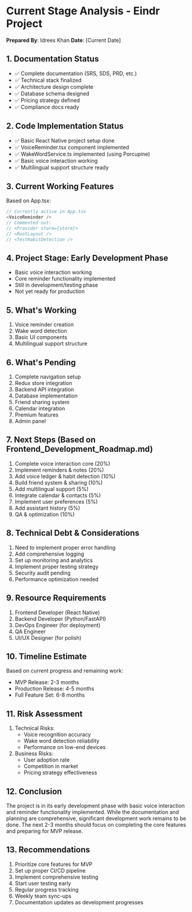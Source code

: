 # Current Stage Analysis - Eindr Project

**Prepared By**: Idrees Khan
**Date**: [Current Date]

## 1. Documentation Status

- ✅ Complete documentation (SRS, SDS, PRD, etc.)
- ✅ Technical stack finalized
- ✅ Architecture design complete
- ✅ Database schema designed
- ✅ Pricing strategy defined
- ✅ Compliance docs ready

## 2. Code Implementation Status

- ✅ Basic React Native project setup done
- ✅ VoiceReminder.tsx component implemented
- ✅ WakeWordService.ts implemented (using Porcupine)
- ✅ Basic voice interaction working
- ✅ Multilingual support structure ready

## 3. Current Working Features

Based on App.tsx:

```typescript
// Currently active in App.tsx
<VoiceReminder />
// Commented out:
// <Provider store={store}>
// <RootLayout />
// <TestHabitDetection />
```

## 4. Project Stage: Early Development Phase

- Basic voice interaction working
- Core reminder functionality implemented
- Still in development/testing phase
- Not yet ready for production

## 5. What's Working

1. Voice reminder creation
2. Wake word detection
3. Basic UI components
4. Multilingual support structure

## 6. What's Pending

1. Complete navigation setup
2. Redux store integration
3. Backend API integration
4. Database implementation
5. Friend sharing system
6. Calendar integration
7. Premium features
8. Admin panel

## 7. Next Steps (Based on Frontend_Development_Roadmap.md)

1. Complete voice interaction core (20%)
2. Implement reminders & notes (20%)
3. Add voice ledger & habit detection (10%)
4. Build friend system & sharing (10%)
5. Add multilingual support (5%)
6. Integrate calendar & contacts (5%)
7. Implement user preferences (5%)
8. Add assistant history (5%)
9. QA & optimization (10%)

## 8. Technical Debt & Considerations

1. Need to implement proper error handling
2. Add comprehensive logging
3. Set up monitoring and analytics
4. Implement proper testing strategy
5. Security audit pending
6. Performance optimization needed

## 9. Resource Requirements

1. Frontend Developer (React Native)
2. Backend Developer (Python/FastAPI)
3. DevOps Engineer (for deployment)
4. QA Engineer
5. UI/UX Designer (for polish)

## 10. Timeline Estimate

Based on current progress and remaining work:

- MVP Release: 2-3 months
- Production Release: 4-5 months
- Full Feature Set: 6-8 months

## 11. Risk Assessment

1. Technical Risks:
   - Voice recognition accuracy
   - Wake word detection reliability
   - Performance on low-end devices
2. Business Risks:
   - User adoption rate
   - Competition in market
   - Pricing strategy effectiveness

## 12. Conclusion

The project is in its early development phase with basic voice interaction and reminder functionality implemented. While the documentation and planning are comprehensive, significant development work remains to be done. The next 2-3 months should focus on completing the core features and preparing for MVP release.

## 13. Recommendations

1. Prioritize core features for MVP
2. Set up proper CI/CD pipeline
3. Implement comprehensive testing
4. Start user testing early
5. Regular progress tracking
6. Weekly team sync-ups
7. Documentation updates as development progresses
